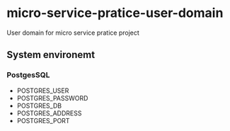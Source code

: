 # micro-service-pratice-user-domain
User domain for micro service pratice project


## System environemt

### PostgesSQL
  - POSTGRES_USER
  - POSTGRES_PASSWORD
  - POSTGRES_DB
  - POSTGRES_ADDRESS
  - POSTGRES_PORT
